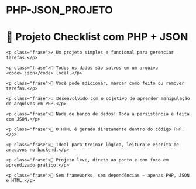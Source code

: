 # PHP-JSON_PROJETO
<!DOCTYPE html>
<html lang="pt-br">
<head>
  <meta charset="UTF-8" />
  <meta name="viewport" content="width=device-width, initial-scale=1.0" />
  <title>README - Projeto Checklist em PHP + JSON</title>
  <link rel="stylesheet" href="style.css" />
</head>
<body>

  <main class="readme">
    <h1 class="titulo">📝 Projeto Checklist com PHP + JSON</h1>

    <p class="frase">✔️ Um projeto simples e funcional para gerenciar tarefas.</p>

    <p class="frase">📁 Todos os dados são salvos em um arquivo <code>.json</code> local.</p>

    <p class="frase">🔄 Você pode adicionar, marcar como feito ou remover tarefas.</p>

    <p class="frase">💡 Desenvolvido com o objetivo de aprender manipulação de arquivos em PHP.</p>

    <p class="frase">💾 Nada de banco de dados! Toda a persistência é feita com JSON.</p>

    <p class="frase">🔧 O HTML é gerado diretamente dentro do código PHP.</p>

    <p class="frase">🧠 Ideal para treinar lógica, leitura e escrita de arquivos no backend.</p>

    <p class="frase">🚀 Projeto leve, direto ao ponto e com foco em aprendizado prático.</p>

    <p class="frase">🎯 Sem frameworks, sem dependências — apenas PHP, JSON e HTML.</p>
  </main>

</body>
</html>
